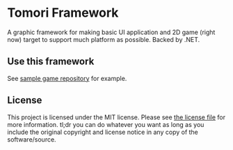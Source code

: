 # Tomori Framework

A graphic framework for making basic UI application and 2D game (right now) target to support much platform as possible. Backed by .NET.

## Use this framework

See [sample game repository](https://github.com/HelloYeew/tomori-sample-game) for example.

## License

This project is licensed under the MIT license. Please see [the license file](LICENSE) for more information. tl;dr you can do whatever you want as long as you include the original copyright and license notice in any copy of the software/source.